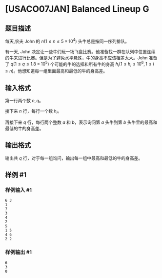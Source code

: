 # [USACO07JAN] Balanced Lineup G

## 题目描述

每天,农夫 John 的 $n(1\le n\le 5\times 10^4)$ 头牛总是按同一序列排队。

有一天, John 决定让一些牛们玩一场飞盘比赛。他准备找一群在队列中位置连续的牛来进行比赛。但是为了避免水平悬殊，牛的身高不应该相差太大。John 准备了 $q(1\le q\le 1.8\times10^5)$ 个可能的牛的选择和所有牛的身高 $h_i(1\le h_i\le 10^6,1\le i\le n)$。他想知道每一组里面最高和最低的牛的身高差。

## 输入格式

第一行两个数 $n,q$。

接下来 $n$ 行，每行一个数 $h_i$。

再接下来 $q$ 行，每行两个整数 $a$ 和 $b$，表示询问第 $a$ 头牛到第 $b$ 头牛里的最高和最低的牛的身高差。

## 输出格式

输出共 $q$ 行，对于每一组询问，输出每一组中最高和最低的牛的身高差。

## 样例 #1

### 样例输入 #1

```
6 3
1
7
3
4
2
5
1 5
4 6
2 2
```

### 样例输出 #1

```
6
3
0
```